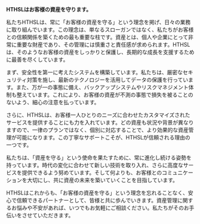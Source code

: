 **HTHSLはお客様の資産を守ります。**

私たちHTHSLは、常に「お客様の資産を守る」という理念を掲げ、日々の業務に取り組んでいます。この理念は、単なるスローガンではなく、私たちがお客様との信頼関係を築くための最も重要な柱です。資産とは、個人や企業にとって非常に重要な財産であり、その管理には慎重さと責任感が求められます。HTHSLは、そのようなお客様の資産をしっかりと保護し、長期的な成長を支援するために最善を尽くしています。

まず、安全性を第一に考えたシステムを構築しています。私たちは、厳密なセキュリティ対策を施し、最新のテクノロジーを活用してデータの保護を行っています。また、万が一の事態に備え、バックアップシステムやリスクマネジメント体制も整えています。これにより、お客様の資産が不測の事態で損失を被ることのないよう、細心の注意を払っています。

さらに、HTHSLは、お客様一人ひとりのニーズに合わせたカスタマイズされたサービスを提供することにも力を入れています。どの資産も状況や背景が異なりますので、一律のプランではなく、個別に対応することで、より効果的な資産管理が可能になります。この丁寧なサポートこそが、HTHSLが信頼される理由の一つです。

私たちは、「資産を守る」という使命を果たすために、常に進化し続ける姿勢を持っています。時代の変化に合わせて新しい技術を取り入れ、さらに高度なサービスを提供できるよう努めています。そして何よりも、お客様とのコミュニケーションを大切にし、共に資産の未来を築いていくことを目指しています。

HTHSLはこれからも、「お客様の資産を守る」という理念を忘れることなく、安心で信頼できるパートナーとして、皆様と共に歩んでいきます。資産管理に関するお悩みや不安があれば、いつでもお気軽にご相談ください。私たちがそのお手伝いをさせていただきます。
